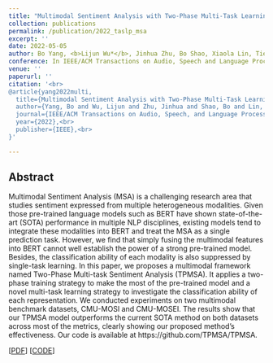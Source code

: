```yaml
---
title: "Multimodal Sentiment Analysis with Two-Phase Multi-Task Learning"
collection: publications
permalink: /publication/2022_taslp_msa
excerpt: ''
date: 2022-05-05
author: Bo Yang, <b>Lijun Wu*</b>, Jinhua Zhu, Bo Shao, Xiaola Lin, Tie-Yan Liu
conference: In IEEE/ACM Transactions on Audio, Speech and Language Processing <b>(IEEE/ACM TASLP, 2022)</b> (*=corresponding)
venue: ''
paperurl: ''
citation: '<br>
@article{yang2022multi,
  title={Multimodal Sentiment Analysis with Two-Phase Multi-Task Learning},<br>
  author={Yang, Bo and Wu, Lijun and Zhu, Jinhua and Shao, Bo and Lin, Xiaola and Liu, Tie-Yan},<br>
  journal={IEEE/ACM Transactions on Audio, Speech, and Language Processing},<br>
  year={2022},<br>
  publisher={IEEE},<br>
}'

---
```

<h2><strong>Abstract</strong></h2>
Multimodal Sentiment Analysis (MSA) is a challenging research area that studies sentiment expressed from multiple heterogeneous modalities. Given those pre-trained language models such as BERT have shown state-of-the-art (SOTA) performance in multiple NLP disciplines, existing models tend to integrate these modalities into BERT and treat the MSA as a single prediction task. However, we find that simply fusing the multimodal features into BERT cannot well establish the power of a strong pre-trained model. Besides, the classification ability of each modality is also suppressed by single-task learning. In this paper, we proposes a multimodal framework named Two-Phase Multi-task Sentiment Analysis (TPMSA). It applies a two-phase training strategy to make the most of the pre-trained model and a novel multi-task learning strategy to investigate the classification ability of each representation. We conducted experiments on two multimodal benchmark datasets, CMU-MOSI and CMU-MOSEI. The results show that our TPMSA model outperforms the current SOTA method on both datasets across most of the metrics, clearly showing our proposed method’s effectiveness. Our code is available at https://github.com/TPMSA/TPMSA.

\[[PDF](https://ieeexplore.ieee.org/document/9783103)\]    \[[CODE](https://github.com/TPMSA/TPMSA)\]